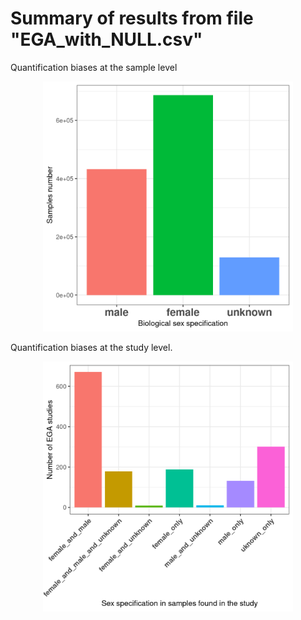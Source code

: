 # Summary of results from file "EGA_with_NULL.csv"

Quantification biases at the sample level

<p align="center">

<img src="gender_bias_samples_ega.png" width="400" heigh="400"/>

</p>

Quantification biases at the study level.
<p align="center">

<img src="gender_bias_study_ega.png" width="400" heigh="400"/>

</p>
